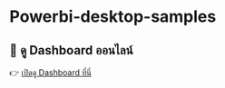 # Powerbi-desktop-samples
## 🔗 ดู Dashboard ออนไลน์  
👉 [เปิดดู Dashboard ที่นี่]([https://app.powerbi.com/view?r=XXXXXX](https://app.powerbi.com/view?r=eyJrIjoiMmQwMmIxZTAtZGM4Yi00ZWMzLWEyZjYtZjI4YzMxNzNiZjc5IiwidCI6ImY5MGM0NjQ3LTg4NmYtNGI0Yy1iMmViLTU1NWRmOWVjNGU4MSIsImMiOjEwfQ%3D%3D))
